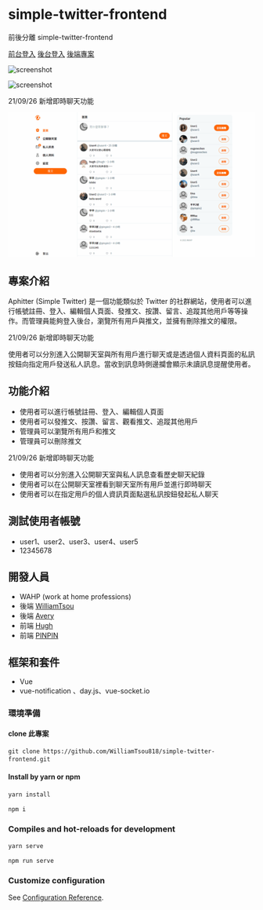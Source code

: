 # simple-twitter-frontend

前後分離 simple-twitter-frontend

[前台登入](https://williamtsou818.github.io/simple-twitter-frontend/#/user/login)
[後台登入](https://williamtsou818.github.io/simple-twitter-frontend/#/user/login)
[後端專案](https://github.com/WilliamTsou818/twitter-api-2020)

![screenshot](./.README/post.gif)

![screenshot](./.README/admin.gif)

21/09/26 新增即時聊天功能

![screenshot](./.README/chat.gif)

## 專案介紹

Aphitter (Simple Twitter) 是一個功能類似於 Twitter 的社群網站，使用者可以進行帳號註冊、登入、編輯個人頁面、發推文、按讚、留言、追蹤其他用戶等等操作。而管理員能夠登入後台，瀏覽所有用戶與推文，並擁有刪除推文的權限。

21/09/26 新增即時聊天功能

使用者可以分別進入公開聊天室與所有用戶進行聊天或是透過個人資料頁面的私訊按鈕向指定用戶發送私人訊息。當收到訊息時側邊攔會顯示未讀訊息提醒使用者。

## 功能介紹

- 使用者可以進行帳號註冊、登入、編輯個人頁面
- 使用者可以發推文、按讚、留言、觀看推文、追蹤其他用戶
- 管理員可以瀏覽所有用戶和推文
- 管理員可以刪除推文

21/09/26 新增即時聊天功能

- 使用者可以分別進入公開聊天室與私人訊息查看歷史聊天紀錄
- 使用者可以在公開聊天室裡看到聊天室所有用戶並進行即時聊天
- 使用者可以在指定用戶的個人資訊頁面點選私訊按鈕發起私人聊天

## 測試使用者帳號

- user1、user2、user3、user4、user5
- 12345678

## 開發人員

- WAHP (work at home professions)
- 後端 [WilliamTsou](https://github.com/WilliamTsou818)
- 後端 [Avery](https://github.com/AveryYang)
- 前端 [Hugh](https://github.com/indexhui)
- 前端 [PINPIN](https://github.com/YPINPIN)

## 框架和套件

- Vue
- vue-notification 、day.js、vue-socket.io

### 環境準備

#### clone 此專案

```
git clone https://github.com/WilliamTsou818/simple-twitter-frontend.git
```

#### Install by yarn or npm

```
yarn install
```

```
npm i
```

### Compiles and hot-reloads for development

```
yarn serve
```

```
npm run serve
```

### Customize configuration

See [Configuration Reference](https://cli.vuejs.org/config/).
